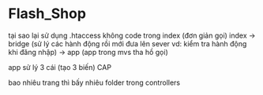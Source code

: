 # Flash_Shop
tại sao lại sử dụng .htaccess
không code trong index (đơn giản gọi)
index -> bridge (sử lý các hành động rồi mới đưa lên sever vd: kiểm tra hành động khi đăng nhập) -> app (app trong mvs tha hồ gọi)

app sử lý 3 cái (tạo 3 biến)
CAP 

bao nhiêu trang thì bấy nhiêu folder trong controllers 